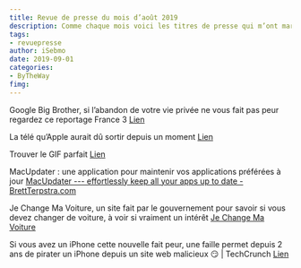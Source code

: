 ```yaml
---
title: Revue de presse du mois d’août 2019
description: Comme chaque mois voici les titres de presse qui m’ont marqué. 
tags: 
- revuepresse
author: iSebmo
date: 2019-09-01
categories: 
- ByTheWay
fimg: 
--- 
```

Google Big Brother, si l’abandon de votre vie privée ne vous fait pas peur regardez ce reportage France 3
[Lien](https://www.facebook.com/watch/?ref=external&v=464824814254624 "Watch - Découvrir")

La télé qu’Apple aurait dû sortir depuis un moment
[Lien](https://www.theverge.com/2019/8/19/20811828/dell-alienware-55-oled-gaming-monitor-release-date-pricing)

Trouver le GIF parfait 
[Lien](https://korben.info/gifer-un-site-pour-trouver-le-gif-quil-vous-faut.html)

MacUpdater : une application pour maintenir vos applications préférées à jour
[MacUpdater --- effortlessly keep all your apps up to date - BrettTerpstra.com](https://brettterpstra.com/2019/08/01/macupdater-effortlessly-keep-all-your-apps-up-to-date/)

Je Change Ma Voiture, un site fait par le gouvernement pour savoir si vous devez changer de voiture, à voir si vraiment un intérêt 
[Je Change Ma Voiture](https://jechangemavoiture.gouv.fr/jcmv/)

Si vous avez un iPhone cette nouvelle fait peur, une faille permet depuis 2 ans de pirater un iPhone depuis un site web malicieux 😏  | TechCrunch
[Lien](https://techcrunch.com/2019/08/29/google-iphone-secretly-hacked/)